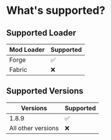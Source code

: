 # What's supported?

## Supported Loader
| Mod Loader | Supported          |
| ------- | ------------------ |
| Forge  | :white_check_mark: |
| Fabric | :x:                |

## Supported Versions
| Versions | Supported          |
| ------- | ------------------ |
| 1.8.9| :white_check_mark: |
| All other versions| :x:                |
